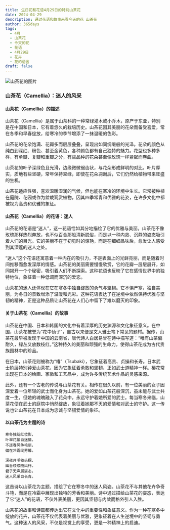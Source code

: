 ```yaml
---
title: 生日花和花语4月29日的特别山茶花
date: 2024-04-29
description: 通过花语和故事来看今天的花 山茶花
author: 365days
tags:
  - 4月
  - 山茶花
  - 今天的花
  - 花语
  - 4月29日
  - 花卉
  - 花的语言
draft: false
---
```



![山茶花的图片](https://cdn.pixabay.com/photo/2024/01/17/15/45/camellia-8514865_1280.jpg#center#center)


### 山茶花（Camellia）：迷人的风采

#### 山茶花（Camellia）的描述

山茶花（Camellia）是属于山茶科的一种常绿灌木或小乔木，原产于东亚，特别是在中国和日本，它有着悠久的栽培历史。山茶花因其美丽的花朵而备受喜爱，常在冬季和早春绽放，给寒冷的季节增添了一抹温暖的色彩。

山茶花的花朵饱满、花瓣多而层层叠叠，呈现出如同绸缎般的光泽。花朵的颜色从纯白到深红、粉色、甚至金黄色，各种颜色都有自己独特的魅力。花型也多种多样，有单瓣、复瓣和重瓣之分，有些品种的花朵甚至像玫瑰一样紧密而卷曲。

山茶花的叶子深绿色且光滑，边缘微微锯齿状，与花朵形成鲜明的对比。叶片厚实，质地有些坚硬，常年保持翠绿，即使在花朵凋谢后，它们仍然给植物带来旺盛的生机。

山茶花适应性强，喜欢温暖湿润的气候，但也能在寒冷的环境中生长。它常被种植在庭院、花园或作为盆栽观赏植物，因其四季常青和优雅的花姿，在许多文化中都被视为高贵和优雅的象征。

#### 山茶花（Camellia）的花语：迷人

山茶花的花语是“迷人”，这一花语恰如其分地描绘了它的优雅与美丽。山茶花不像玫瑰那样热烈奔放，也不似百合那般清新脱俗，而是以一种内敛、沉静的姿态吸引着人们的目光。它的美丽不在于初见时的惊艳，而是在细细品味后，愈发让人感受到其深邃的迷人之处。

“迷人”这个花语还寓意着一种内在的吸引力，不是表面上的光鲜亮丽，而是随着时间推移而愈发深厚的情感。山茶花的美丽需要慢慢欣赏，它的花瓣一层层展开，如同揭开一个个秘密，吸引着人们不断探索。这种花语也反映了它在感情世界中的独特地位，象征着一种低调而深沉的爱恋。

山茶花的迷人还体现在它在寒冬中独自绽放的勇气与坚韧。它不惧严寒，独自美丽，为冬日的景致增添了温暖和光彩。这种花语表达了在逆境中依然保持优雅与坚韧的精神，正是这种品质让山茶花在人们心中留下了难以磨灭的印象。

#### 关于山茶花（Camellia）的故事

山茶花在中国、日本和韩国的文化中有着深厚的历史渊源和文化象征意义。在中国，山茶花被誉为“花中仙子”，自古以来便是文人雅士笔下常见的题材。据传，山茶花最早被发现于中国的云南省，唐代诗人白居易曾在诗中描写道：“唯有山茶偏耐久，绿丛又放数枝红。”这种持久的美丽和顽强的生命力，使得山茶花成为古代贵族园林中的珍品。

在日本，山茶花则被称为“椿”（Tsubaki），它象征着高贵、贞操和长寿。日本武士阶层特别钟爱山茶花，因为它象征着勇敢和坚韧，正如武士道精神一样。椿花常出现在日本的绘画、家徽和工艺品中，成为许多传统艺术作品的灵感来源。

此外，还有一个古老的传说与山茶花有关。相传在很久以前，有一位美丽的女子因深爱着一位年轻的武士而化身为山茶花。她的爱如山茶花般深沉，虽未能与武士共度一生，但她的魂魄融入了花朵中，永远守护着她所爱的武士。每当寒冬来临，山茶花便在武士的庭院中悄然绽放，象征着她那不灭的爱情和对武士的守护。这一传说也让山茶花在日本成为忠诚与坚韧爱情的象征。

#### 以山茶花为主题的诗

	寒冬独绽红妆影，  
	叶翠花繁自迷情。  
	不逐春风争艳丽，  
	偏在冷霜绽芳馨。
	
	深夜月明枝头探，  
	幽香缕缕随风行。  
	君子无声展姿态，  
	迷人风采自长青。

这首诗以山茶花为主题，描绘了它在寒冬中的迷人风姿。山茶花不与其他花卉争奇斗艳，而是在冷霜中展现出独特的芳香和美丽。诗中通过描绘山茶花的姿态，表达了它“迷人”的花语，不仅外表美丽，更因其坚韧与内敛而格外引人入胜。

山茶花的故事和诗篇都传达出它在文化中的重要性和象征意义。作为一种在寒冬中绽放的花卉，山茶花不仅代表着美丽与优雅，更象征着在人生逆境中的坚韧与勇气。这种迷人的风采，不仅是视觉上的享受，更是一种精神上的启迪。
